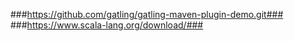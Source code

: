 ###https://github.com/gatling/gatling-maven-plugin-demo.git###
###https://www.scala-lang.org/download/###
